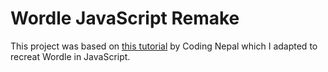 # Wordle JavaScript Remake

This project was based on [this tutorial](https://www.codingnepalweb.com/word-guessing-game-html-css-javascript/) by Coding Nepal which I adapted to recreat Wordle in JavaScript.